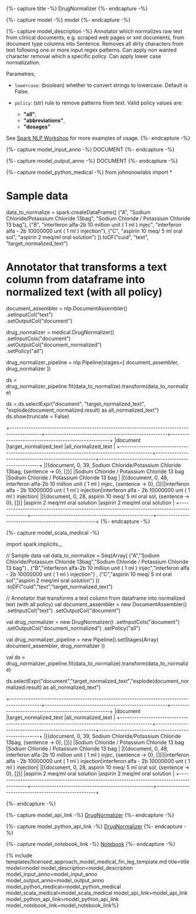 {%- capture title -%}
DrugNormalizer
{%- endcapture -%}

{%- capture model -%}
model
{%- endcapture -%}

{%- capture model_description -%}
Annotator which normalizes raw text from clinical documents, e.g. scraped web pages or xml documents, from document type columns into Sentence.
Removes all dirty characters from text following one or more input regex patterns.
Can apply non wanted character removal which a specific policy.
Can apply lower case normalization.

Parametres;

- `lowercase`: (boolean) whether to convert strings to lowercase. Default is False.

- `policy`: (str) rule to remove patterns from text.  Valid policy values are:
  + **"all"**,
  + **"abbreviations"**,
  + **"dosages"**


See [Spark NLP Workshop](https://github.com/JohnSnowLabs/spark-nlp-workshop/blob/master/tutorials/Certification_Trainings/Healthcare/23.Drug_Normalizer.ipynb) for more examples of usage.
{%- endcapture -%}

{%- capture model_input_anno -%}
DOCUMENT
{%- endcapture -%}

{%- capture model_output_anno -%}
DOCUMENT
{%- endcapture -%}

{%- capture model_python_medical -%}
from johnsnowlabs import *

# Sample data
data_to_normalize = spark.createDataFrame([
            ("A", "Sodium Chloride/Potassium Chloride 13bag", "Sodium Chloride / Potassium Chloride 13 bag"),
            ("B", "interferon alfa-2b 10 million unit ( 1 ml ) injec", "interferon alfa - 2b 10000000 unt ( 1 ml ) injection"),
            ("C", "aspirin 10 meq/ 5 ml oral sol", "aspirin 2 meq/ml oral solution")
        ]).toDF("cuid", "text", "target_normalized_text")

# Annotator that transforms a text column from dataframe into normalized text (with all policy)

document_assembler = nlp.DocumentAssembler()\
    .setInputCol("text")\
    .setOutputCol("document")

drug_normalizer = medical.DrugNormalizer() \
    .setInputCols("document") \
    .setOutputCol("document_normalized") \
    .setPolicy("all")

drug_normalizer_pipeline = nlp.Pipeline(stages=[
    document_assembler,
    drug_normalizer
    ])

ds = drug_normalizer_pipeline.fit(data_to_normalize).transform(data_to_normalize)

ds = ds.selectExpr("document", "target_normalized_text", "explode(document_normalized.result) as all_normalized_text")
ds.show(truncate = False)

+-------------------------------------------------------------------------------------------+----------------------------------------------------+----------------------------------------------------+
|document                                                                                   |target_normalized_text                              |all_normalized_text                                 |
+-------------------------------------------------------------------------------------------+----------------------------------------------------+----------------------------------------------------+
|[{document, 0, 39, Sodium Chloride/Potassium Chloride 13bag, {sentence -> 0}, []}]         |Sodium Chloride / Potassium Chloride 13 bag         |Sodium Chloride / Potassium Chloride 13 bag         |
|[{document, 0, 48, interferon alfa-2b 10 million unit ( 1 ml ) injec, {sentence -> 0}, []}]|interferon alfa - 2b 10000000 unt ( 1 ml ) injection|interferon alfa - 2b 10000000 unt ( 1 ml ) injection|
|[{document, 0, 28, aspirin 10 meq/ 5 ml oral sol, {sentence -> 0}, []}]                    |aspirin 2 meq/ml oral solution                      |aspirin 2 meq/ml oral solution                      |
+-------------------------------------------------------------------------------------------+----------------------------------------------------+----------------------------------------------------+
{%- endcapture -%}


{%- capture model_scala_medical -%}

import spark.implicits._

// Sample data 
val data_to_normalize = Seq(Array( ("A","Sodium Chloride/Potassium Chloride 13bag","Sodium Chloride / Potassium Chloride 13 bag") , ("B","interferon alfa-2b 10 million unit ( 1 ml ) injec","interferon alfa - 2b 10000000 unt ( 1 ml ) injection") , ("C","aspirin 10 meq/ 5 ml oral sol","aspirin 2 meq/ml oral solution") )) .toDF("cuid","text","target_normalized_text") 

// Annotator that transforms a text column from dataframe into normalized text (with all policy) 
val document_assembler = new DocumentAssembler()
 .setInputCol("text") 
 .setOutputCol("document") 

val drug_normalizer = new DrugNormalizer()
 .setInputCols("document") 
 .setOutputCol("document_normalized") 
 .setPolicy("all") 

val drug_normalizer_pipeline = new Pipeline().setStages(Array( document_assembler, drug_normalizer )) 

val ds = drug_normalizer_pipeline.fit(data_to_normalize).transform(data_to_normalize) 

ds.selectExpr("document","target_normalized_text","explode(document_normalized.result) as all_normalized_text") 

+-------------------------------------------------------------------------------------------+----------------------------------------------------+----------------------------------------------------+
|document                                                                                   |target_normalized_text                              |all_normalized_text                                 |
+-------------------------------------------------------------------------------------------+----------------------------------------------------+----------------------------------------------------+
|[{document, 0, 39, Sodium Chloride/Potassium Chloride 13bag, {sentence -> 0}, []}]         |Sodium Chloride / Potassium Chloride 13 bag         |Sodium Chloride / Potassium Chloride 13 bag         |
|[{document, 0, 48, interferon alfa-2b 10 million unit ( 1 ml ) injec, {sentence -> 0}, []}]|interferon alfa - 2b 10000000 unt ( 1 ml ) injection|interferon alfa - 2b 10000000 unt ( 1 ml ) injection|
|[{document, 0, 28, aspirin 10 meq/ 5 ml oral sol, {sentence -> 0}, []}]                    |aspirin 2 meq/ml oral solution                      |aspirin 2 meq/ml oral solution                      |
+-------------------------------------------------------------------------------------------+----------------------------------------------------+----------------------------------------------------+


{%- endcapture -%}



{%- capture model_api_link -%}
[DrugNormalizer](https://nlp.johnsnowlabs.com/licensed/api/com/johnsnowlabs/nlp/annotators/DrugNormalizer.html)
{%- endcapture -%}

{%- capture model_python_api_link -%}
[DrugNormalizer](https://nlp.johnsnowlabs.com/licensed/api/python/reference/autosummary/sparknlp_jsl/annotator/normalizer/drug_normalizer/index.html#sparknlp_jsl.annotator.normalizer.drug_normalizer.DrugNormalizer)
{%- endcapture -%}

{%- capture model_notebook_link -%}
[Notebook](https://github.com/JohnSnowLabs/spark-nlp-workshop/blob/Healthcare_MOOC/Spark_NLP_Udemy_MOOC/Healthcare_NLP/DrugNormalizer.ipynb)
{%- endcapture -%}

{% include templates/licensed_approach_model_medical_fin_leg_template.md
title=title
model=model
model_description=model_description
model_input_anno=model_input_anno
model_output_anno=model_output_anno
model_python_medical=model_python_medical
model_scala_medical=model_scala_medical
model_api_link=model_api_link
model_python_api_link=model_python_api_link
model_notebook_link=model_notebook_link%}
